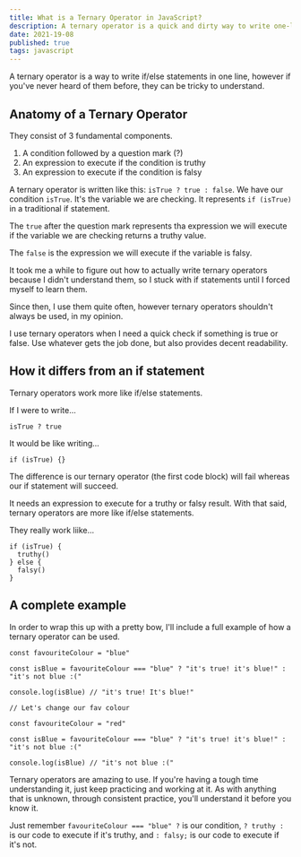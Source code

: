 ```yaml
---
title: What is a Ternary Operator in JavaScript?
description: A ternary operator is a quick and dirty way to write one-liner if statements.
date: 2021-19-08
published: true
tags: javascript
---
```


A ternary operator is a way to write if/else statements in one line, however if you've never heard of them before, they can be tricky to understand.

## Anatomy of a Ternary Operator

They consist of 3 fundamental components.

1. A condition followed by a question mark (?)
2. An expression to execute if the condition is truthy
3. An expression to execute if the condition is falsy

A ternary operator is written like this: `isTrue ? true : false`. We have our condition `isTrue`. It's the variable we are checking. It represents `if (isTrue)` in a traditional if statement.

The `true` after the question mark represents tha expression we will execute if the variable we are checking returns a truthy value.

The `false` is the expression we will execute if the variable is falsy.

It took me a while to figure out how to actually write ternary operators because I didn't understand them, so I stuck with if statements until I forced myself to learn them.

Since then, I use them quite often, however ternary operators shouldn't always be used, in my opinion.

I use ternary operators when I need a quick check if something is true or false. Use whatever gets the job done, but also provides decent readability.

## How it differs from an if statement

Ternary operators work more like if/else statements.

If I were to write...

```
isTrue ? true
```

It would be like writing...

```
if (isTrue) {}
```

The difference is our ternary operator (the first code block) will fail whereas our if statement will succeed.

It needs an expression to execute for a truthy or falsy result. With that said, ternary operators are more like if/else statements.

They really work liike...

```
if (isTrue) {
  truthy()
} else {
  falsy()
}
```

## A complete example

In order to wrap this up with a pretty bow, I'll include a full example of how a ternary operator can be used.

```
const favouriteColour = "blue"

const isBlue = favouriteColour === "blue" ? "it's true! it's blue!" : "it's not blue :("

console.log(isBlue) // "it's true! It's blue!"

// Let's change our fav colour

const favouriteColour = "red"

const isBlue = favouriteColour === "blue" ? "it's true! it's blue!" : "it's not blue :("

console.log(isBlue) // "it's not blue :("
```

Ternary operators are amazing to use. If you're having a tough time understanding it, just keep practicing and working at it. As with anything that is unknown, through consistent practice, you'll understand it before you know it.

Just remember `favouriteColour === "blue" ?` is our condition, `? truthy :` is our code to execute if it's truthy, and `: falsy;` is our code to execute if it's not.
